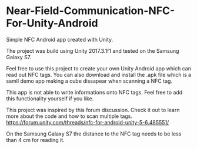 # Near-Field-Communication-NFC-For-Unity-Android
Simple NFC Android app created with Unity.


The project was build using Unity 2017.3.1f1 and tested on the Samsung Galaxy S7.  


Feel free to use this project to create your own Unity Android app which can read out NFC tags. 
You can also download and install the .apk file which is a samll demo app making a cube dissapear when scanning a NFC tag.  

This app is not able to write informations onto NFC tags. Feel free to add this functionality yourself if you like.

This project was inspired by this forum discussion. Check it out to learn more about the code and how to scan multiple tags. 
https://forum.unity.com/threads/nfc-for-android-unity-5-6.485551/

On the Samsung Galaxy S7 the distance to the NFC tag needs to be less than 4 cm for reading it.
